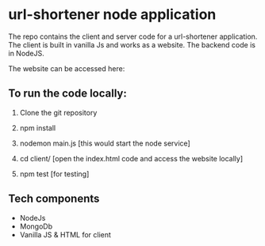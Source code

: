 # url-shortener node application

The repo contains the client and server code for a url-shortener application. The client is built in vanilla Js and works as a website. The backend code is in NodeJS.

The website can be accessed here:


## To run the code locally:

1. Clone the git repository

2. npm install

3. nodemon main.js [this would start the node service]

4. cd client/ [open the index.html code and access the website locally]

5. npm test [for testing]

## Tech components

* NodeJs
* MongoDb
* Vanilla JS & HTML for client